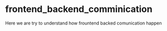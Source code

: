# frontend_backend_comminication
Here we are try to understand how frountend backed comunication happen
